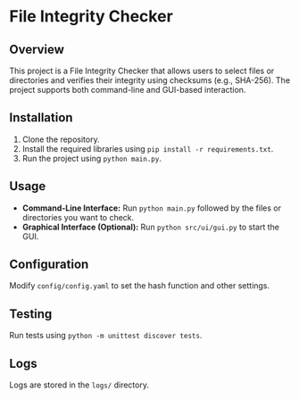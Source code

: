 # File Integrity Checker

## Overview
This project is a File Integrity Checker that allows users to select files or directories and verifies their integrity using checksums (e.g., SHA-256). The project supports both command-line and GUI-based interaction.

## Installation
1. Clone the repository.
2. Install the required libraries using `pip install -r requirements.txt`.
3. Run the project using `python main.py`.

## Usage
- **Command-Line Interface:** Run `python main.py` followed by the files or directories you want to check.
- **Graphical Interface (Optional):** Run `python src/ui/gui.py` to start the GUI.

## Configuration
Modify `config/config.yaml` to set the hash function and other settings.

## Testing
Run tests using `python -m unittest discover tests`.

## Logs
Logs are stored in the `logs/` directory.
